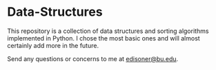 # Data-Structures

This repository is a collection of data structures and sorting algorithms implemented in Python. I chose the most basic ones and will almost certainly add more in the future.

Send any questions or concerns to me at edisoner@bu.edu.
